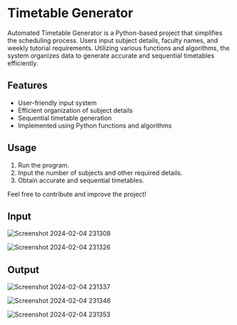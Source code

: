 # Timetable Generator

Automated Timetable Generator is a Python-based project that simplifies the scheduling process. Users input subject details, faculty names, and weekly tutorial requirements. Utilizing various functions and algorithms, the system organizes data to generate accurate and sequential timetables efficiently.

## Features

- User-friendly input system
- Efficient organization of subject details
- Sequential timetable generation
- Implemented using Python functions and algorithms

## Usage

1. Run the program.
2. Input the number of subjects and other required details.
3. Obtain accurate and sequential timetables.

Feel free to contribute and improve the project!

## Input

![Screenshot 2024-02-04 231308](https://github.com/ayyappa53/Time-Table-Generator/assets/102962870/a4c73a45-a4e8-4d81-bcf4-220a1c52dacd)

![Screenshot 2024-02-04 231326](https://github.com/ayyappa53/Time-Table-Generator/assets/102962870/2d4be868-12fc-42d4-9d88-2c70843edd17)

## Output
![Screenshot 2024-02-04 231337](https://github.com/ayyappa53/Time-Table-Generator/assets/102962870/d7fa810b-4312-4b8b-89b8-d66cb4712f99)

![Screenshot 2024-02-04 231346](https://github.com/ayyappa53/Time-Table-Generator/assets/102962870/20d7ea9b-b387-4855-a168-423cc7c24250)

![Screenshot 2024-02-04 231353](https://github.com/ayyappa53/Time-Table-Generator/assets/102962870/966e0f51-3f4e-4948-b93c-a67723ee874b)
